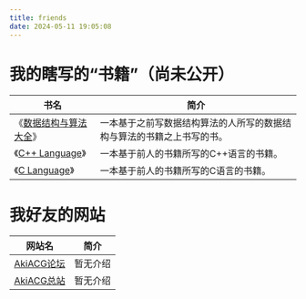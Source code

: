```yaml
---
title: friends
date: 2024-05-11 19:05:08
---
```


# 我的瞎写的“书籍”（尚未公开）

| 书名 | 简介 |
| --- | --- |
| 《[数据结构与算法大全](https://6gp573ym2b.k.topthink.com/@xo2e7e1drj)》 | 一本基于之前写数据结构算法的人所写的数据结构与算法的书籍之上书写的书。|
| 《[C++ Language](https://6gp573ym2b.k.topthink.com/@ln2qk7gx2d)》 | 一本基于前人的书籍所写的C++语言的书籍。|
| 《[C Language](https://6gp573ym2b.k.topthink.com/@1m291wgzp6)》 | 一本基于前人的书籍所写的C语言的书籍。|

# 我好友的网站

| 网站名 | 简介 |
| --- | --- |
| [AkiACG论坛](https://forum.akiacg.com/) | 暂无介绍 |
| [AkiACG总站](https://akiacg.com/) | 暂无介绍 |
